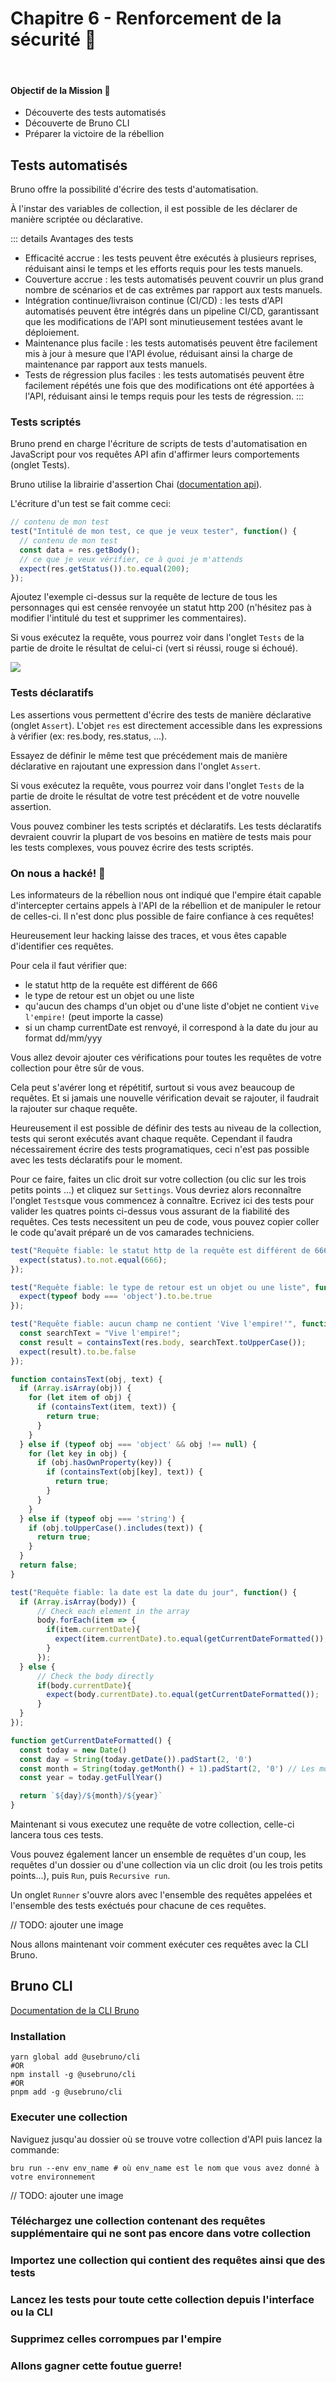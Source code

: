 # Chapitre 6 - Renforcement de la sécurité 🥋
&nbsp;

#### Objectif de la Mission 🎯
- Découverte des tests automatisés
- Découverte de Bruno CLI
- Préparer la victoire de la rébellion

## Tests automatisés

Bruno offre la possibilité d'écrire des tests d'automatisation.

À l'instar des variables de collection, il est possible de les déclarer de manière scriptée ou déclarative.

::: details Avantages des tests
- Efficacité accrue : les tests peuvent être exécutés à plusieurs reprises, réduisant ainsi le temps et les efforts requis pour les tests manuels.
- Couverture accrue : les tests automatisés peuvent couvrir un plus grand nombre de scénarios et de cas extrêmes par rapport aux tests manuels.
- Intégration continue/livraison continue (CI/CD) : les tests d'API automatisés peuvent être intégrés dans un pipeline CI/CD, garantissant que les modifications de l'API sont minutieusement testées avant le déploiement.
- Maintenance plus facile : les tests automatisés peuvent être facilement mis à jour à mesure que l'API évolue, réduisant ainsi la charge de maintenance par rapport aux tests manuels.
- Tests de régression plus faciles : les tests automatisés peuvent être facilement répétés une fois que des modifications ont été apportées à l'API, réduisant ainsi le temps requis pour les tests de régression.
:::


### Tests scriptés

Bruno prend en charge l'écriture de scripts de tests d'automatisation en JavaScript pour vos requêtes API afin d'affirmer leurs comportements (onglet Tests).

Bruno utilise la librairie d'assertion Chai ([documentation api](https://www.chaijs.com/api/bdd/)).

L'écriture d'un test se fait comme ceci:
``` js
// contenu de mon test
test("Intitulé de mon test, ce que je veux tester", function() {
  // contenu de mon test
  const data = res.getBody();
  // ce que je veux vérifier, ce à quoi je m'attends
  expect(res.getStatus()).to.equal(200);
});
```

Ajoutez l'exemple ci-dessus sur la requête de lecture de tous les personnages qui est censée renvoyée un statut http 200 (n'hésitez pas à modifier l'intitulé du test et supprimer les commentaires).

Si vous exécutez la requête, vous pourrez voir dans l'onglet `Tests` de la partie de droite le résultat de celui-ci (vert si réussi, rouge si échoué). 

<img src="./assets/chapter-6/test_http_200_result.png" >

### Tests déclaratifs

Les assertions vous permettent d'écrire des tests de manière déclarative (onglet `Assert`). L'objet `res` est directement accessible dans les expressions à vérifier (ex: res.body, res.status, ...).

Essayez de définir le même test que précédement mais de manière déclarative en rajoutant une expression dans l'onglet `Assert`.

Si vous exécutez la requête, vous pourrez voir dans l'onglet `Tests` de la partie de droite le résultat de votre test précédent et de votre nouvelle assertion.

Vous pouvez combiner les tests scriptés et déclaratifs. Les tests déclaratifs devraient couvrir la plupart de vos besoins en matière de tests mais pour les tests complexes, vous pouvez écrire des tests scriptés.

### __On nous a hacké! 🚨__

Les informateurs de la rébellion nous ont indiqué que l'empire était capable d'intercepter certains appels à l'API de la rébellion et de manipuler le retour de celles-ci. Il n'est donc plus possible de faire confiance à ces requêtes!

Heureusement leur hacking laisse des traces, et vous êtes capable d'identifier ces requêtes.

Pour cela il faut vérifier que:
- le statut http de la requête est différent de 666
- le type de retour est un objet ou une liste
- qu'aucun des champs d'un objet ou d'une liste d'objet ne contient `Vive l'empire!` (peut importe la casse)
- si un champ currentDate est renvoyé, il correspond à la date du jour au format dd/mm/yyy

Vous allez devoir ajouter ces vérifications pour toutes les requêtes de votre collection pour être sûr de vous.

Cela peut s'avérer long et répétitif, surtout si vous avez beaucoup de requêtes. Et si jamais une nouvelle vérification devait se rajouter, il faudrait la rajouter sur chaque requête.

Heureusement il est possible de définir des tests au niveau de la collection, tests qui seront exécutés avant chaque requête. Cependant il faudra nécessairement écrire des tests programatiques, ceci n'est pas possible avec les tests déclaratifs pour le moment.

Pour ce faire, faites un clic droit sur votre collection (ou clic sur les trois petits points ...) et cliquez sur `Settings`. Vous devriez alors reconnaître l'onglet `Tests`que vous commencez à connaître. Ecrivez ici des tests pour valider les quatres points ci-dessus vous assurant de la fiabilité des requêtes. Ces tests necessitent un peu de code, vous pouvez copier coller le code qu'avait préparé un de vos camarades techniciens.

<Solution title="le statut http de la requête est différent de 666">

``` js
test("Requête fiable: le statut http de la requête est différent de 666", function() {
  expect(status).to.not.equal(666);
});
```

</Solution>

<Solution title="le type de retour est un objet ou une liste">

``` js
test("Requête fiable: le type de retour est un objet ou une liste", function() {
  expect(typeof body === 'object').to.be.true
});
```

</Solution>

<Solution title="aucun champ ne contient 'Vive l'empire!'">

``` js
test("Requête fiable: aucun champ ne contient 'Vive l'empire!'", function() {
  const searchText = "Vive l'empire!";
  const result = containsText(res.body, searchText.toUpperCase());
  expect(result).to.be.false
});

function containsText(obj, text) {
  if (Array.isArray(obj)) {
    for (let item of obj) {
      if (containsText(item, text)) {
        return true;
      }
    }
  } else if (typeof obj === 'object' && obj !== null) {
    for (let key in obj) {
      if (obj.hasOwnProperty(key)) {
        if (containsText(obj[key], text)) {
          return true;
        }
      }
    }
  } else if (typeof obj === 'string') {
    if (obj.toUpperCase().includes(text)) {
      return true;
    }
  }
  return false;
}
```

</Solution>

<Solution title="le type de retour est un objet ou une liste">

``` js
test("Requête fiable: la date est la date du jour", function() {
  if (Array.isArray(body)) {
      // Check each element in the array
      body.forEach(item => {
        if(item.currentDate){
          expect(item.currentDate).to.equal(getCurrentDateFormatted());
        }
      });
  } else {
      // Check the body directly
      if(body.currentDate){
        expect(body.currentDate).to.equal(getCurrentDateFormatted());
      }
  }
});

function getCurrentDateFormatted() {
  const today = new Date()
  const day = String(today.getDate()).padStart(2, '0')
  const month = String(today.getMonth() + 1).padStart(2, '0') // Les mois commencent à 0
  const year = today.getFullYear()

  return `${day}/${month}/${year}`
}
```

</Solution>

Maintenant si vous executez une requête de votre collection, celle-ci lancera tous ces tests.

Vous pouvez également lancer un ensemble de requêtes d'un coup, les requêtes d'un dossier ou d'une collection via un clic droit (ou les trois petits points...), puis `Run`, puis `Recursive run`.

Un onglet `Runner` s'ouvre alors avec l'ensemble des requêtes appelées et l'ensemble des tests exéctués pour chacune de ces requêtes.

// TODO: ajouter une image

Nous allons maintenant voir comment exécuter ces requêtes avec la CLI Bruno.

## Bruno CLI

[Documentation de la CLI Bruno](https://docs.usebruno.com/bru-cli/overview)

### Installation

```shell
yarn global add @usebruno/cli
#OR
npm install -g @usebruno/cli
#OR
pnpm add -g @usebruno/cli
```

### Executer une collection

Naviguez jusqu'au dossier où se trouve votre collection d'API puis lancez la commande:

```shell
bru run --env env_name # où env_name est le nom que vous avez donné à votre environnement
```

// TODO: ajouter une image

### Téléchargez une collection contenant des requêtes supplémentaire qui ne sont pas encore dans votre collection

### Importez une collection qui contient des requêtes ainsi que des tests

### Lancez les tests pour toute cette collection depuis l'interface ou la CLI

### Supprimez celles corrompues par l'empire

### Allons gagner cette foutue guerre!

